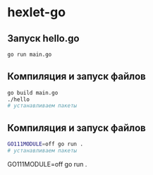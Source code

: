 # hexlet-go
## Запуск hello.go
```bash
go run main.go
```
## Компиляция и запуск файлов
```bash
go build main.go
./hello
# устанавливаем пакеты
```
## Компиляция и запуск файлов
```bash
GO111MODULE=off go run .
# устанавливаем пакеты
```
GO111MODULE=off go run .